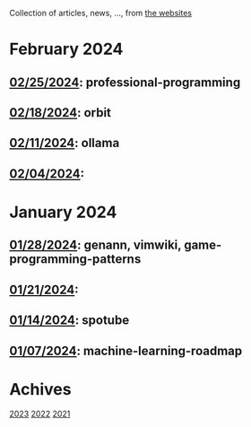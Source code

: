 Collection of articles, news, ..., from [the websites](sources.md)

# February 2024
## [02/25/2024](2024/0225.md): professional-programming
## [02/18/2024](2024/0218.md): orbit
## [02/11/2024](2024/0211.md): ollama
## [02/04/2024](2024/0204.md):

# January 2024
## [01/28/2024](2024/0128.md): genann, vimwiki, game-programming-patterns
## [01/21/2024](2024/0121.md):
## [01/14/2024](2024/0114.md): spotube
## [01/07/2024](2024/0107.md): machine-learning-roadmap

# Achives
[2023](Achive_2023.md)
[2022](Achive_2022.md)
[2021](Achive_2021.md)

